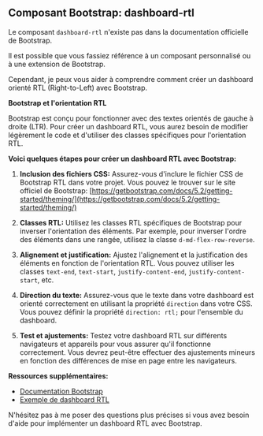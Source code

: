 ## Composant Bootstrap: dashboard-rtl

Le composant `dashboard-rtl` n'existe pas dans la documentation officielle de Bootstrap. 

Il est possible que vous fassiez référence à un composant personnalisé ou à une extension de Bootstrap. 

Cependant, je peux vous aider à comprendre comment créer un dashboard orienté RTL (Right-to-Left) avec Bootstrap.

**Bootstrap et l'orientation RTL**

Bootstrap est conçu pour fonctionner avec des textes orientés de gauche à droite (LTR).  Pour créer un dashboard RTL, vous aurez besoin de modifier légèrement le code et d'utiliser des classes spécifiques pour l'orientation RTL.

**Voici quelques étapes pour créer un dashboard RTL avec Bootstrap:**

1. **Inclusion des fichiers CSS:** Assurez-vous d'inclure le fichier CSS de Bootstrap RTL dans votre projet. Vous pouvez le trouver sur le site officiel de Bootstrap: [https://getbootstrap.com/docs/5.2/getting-started/theming/](https://getbootstrap.com/docs/5.2/getting-started/theming/)

2. **Classes RTL:** Utilisez les classes RTL spécifiques de Bootstrap pour inverser l'orientation des éléments. Par exemple, pour inverser l'ordre des éléments dans une rangée, utilisez la classe `d-md-flex-row-reverse`.

3. **Alignement et justification:** Ajustez l'alignement et la justification des éléments en fonction de l'orientation RTL. Vous pouvez utiliser les classes `text-end`, `text-start`, `justify-content-end`, `justify-content-start`, etc.

4. **Direction du texte:** Assurez-vous que le texte dans votre dashboard est orienté correctement en utilisant la propriété `direction` dans votre CSS. Vous pouvez définir la propriété `direction: rtl;` pour l'ensemble du dashboard.

5. **Test et ajustements:** Testez votre dashboard RTL sur différents navigateurs et appareils pour vous assurer qu'il fonctionne correctement. Vous devrez peut-être effectuer des ajustements mineurs en fonction des différences de mise en page entre les navigateurs.

**Ressources supplémentaires:**

* [Documentation Bootstrap](https://getbootstrap.com/docs/5.2/getting-started/theming/)
* [Exemple de dashboard RTL](https://www.creative-tim.com/examples/material-dashboard-pro-react/rtl)



N'hésitez pas à me poser des questions plus précises si vous avez besoin d'aide pour implémenter un dashboard RTL avec Bootstrap.